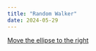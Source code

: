```yaml
---
title: "Random Walker"
date: 2024-05-29
---
```



[Move the ellipse to the right](/My-coding-portfolio/_creativeCode/RandWalker\First/index.html)


